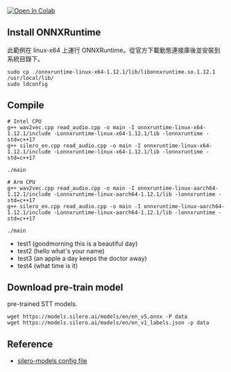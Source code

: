 [![Open In Colab](https://colab.research.google.com/assets/colab-badge.svg)](https://colab.research.google.com/github/1010code/onnxruntime-wav2vec/blob/main/example-audio-read/colab_audio_record.ipynb)

## Install ONNXRuntime
此範例在 linux-x64 上運行 ONNXRuntime。從官方下載動態連接庫後並安裝到系統目錄下。

```
sudo cp ./onnxruntime-linux-x64-1.12.1/lib/libonnxruntime.so.1.12.1 /usr/local/lib/
sudo ldconfig
```

## Compile

```
# Intel CPU
g++ wav2vec.cpp read_audio.cpp -o main -I onnxruntime-linux-x64-1.12.1/include -Lonnxruntime-linux-x64-1.12.1/lib -lonnxruntime -std=c++17
g++ silero_en.cpp read_audio.cpp -o main -I onnxruntime-linux-x64-1.12.1/include -Lonnxruntime-linux-x64-1.12.1/lib -lonnxruntime -std=c++17

./main
```

```
# Arm CPU
g++ wav2vec.cpp read_audio.cpp -o main -I onnxruntime-linux-aarch64-1.12.1/include -Lonnxruntime-linux-aarch64-1.12.1/lib -lonnxruntime -std=c++17
g++ silero_en.cpp read_audio.cpp -o main -I onnxruntime-linux-aarch64-1.12.1/include -Lonnxruntime-linux-aarch64-1.12.1/lib -lonnxruntime -std=c++17

./main
```


- test1 (goodmorning this is a beautiful day)
- test2 (hello what's your name)
- test3 (an apple a day keeps the doctor away)
- test4 (what time is it)

## Download pre-train model
pre-trained STT models.

```
wget https://models.silero.ai/models/en/en_v5.onnx -P data
wget https://models.silero.ai/models/en/en_v1_labels.json -p data
```

## Reference

- [silero-models config file](https://raw.githubusercontent.com/snakers4/silero-models/master/models.yml)
